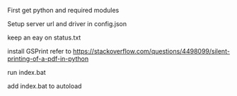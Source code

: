 First get python and required modules

Setup server url and driver in config.json

keep an eay on status.txt

install GSPrint refer to https://stackoverflow.com/questions/4498099/silent-printing-of-a-pdf-in-python

run index.bat

add index.bat to autoload